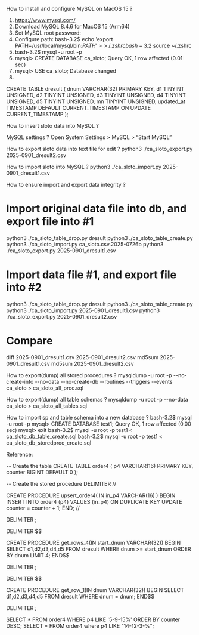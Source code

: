 How to install and configure MySQL on MacOS 15 ?
01) https://www.mysql.com/
02) Download MySQL 8.4.6 for MacOS 15 (Arm64)
03) Set MySQL root password:
04) Configure path:
bash-3.2$ echo 'export PATH=/usr/local/mysql/bin:$PATH' >> ~/.zshrc
bash-3.2$ source ~/.zshrc
05) bash-3.2$ mysql -u root -p
06) mysql> CREATE DATABASE ca_sloto;
      Query OK, 1 row affected (0.01 sec)
07) mysql> USE ca_sloto;
      Database changed
08) 
CREATE TABLE dresult (
    dnum VARCHAR(32) PRIMARY KEY,
    d1   TINYINT UNSIGNED,
    d2   TINYINT UNSIGNED,
    d3   TINYINT UNSIGNED,
    d4   TINYINT UNSIGNED,
    d5   TINYINT UNSIGNED,
    mn  TINYINT UNSIGNED,
    updated_at TIMESTAMP DEFAULT CURRENT_TIMESTAMP ON UPDATE CURRENT_TIMESTAMP
);

How to insert sloto data into MySQL ?

MySQL settings ?
Open System Settings > MySQL > “Start MySQL”

How to export sloto data into text file for edit ?
python3 ./ca_sloto_export.py 2025-0901_dresult2.csv

How to import sloto into MySQL ?
python3 ./ca_sloto_import.py 2025-0901_dresult1.csv

How to ensure import and export data integrity ?
# Import original data file into db, and export file into #1
python3 ./ca_sloto_table_drop.py dresult
python3 ./ca_sloto_table_create.py
python3 ./ca_sloto_import.py ca_sloto.csv.2025-0726b
python3 ./ca_sloto_export.py 2025-0901_dresult1.csv

# Import data file #1, and export file into #2
python3 ./ca_sloto_table_drop.py dresult
python3 ./ca_sloto_table_create.py 
python3 ./ca_sloto_import.py 2025-0901_dresult1.csv
python3 ./ca_sloto_export.py 2025-0901_dresult2.csv

# Compare
diff 2025-0901_dresult1.csv 2025-0901_dresult2.csv
md5sum 2025-0901_dresult1.csv
md5sum 2025-0901_dresult2.csv

How to export(dump) all stored procedures ?
mysqldump -u root -p --no-create-info --no-data --no-create-db   --routines --triggers --events ca_sloto > ca_sloto_all_proc.sql

How to export(dump) all table schemas ?
mysqldump -u root -p --no-data ca_sloto > ca_sloto_all_tables.sql

How to import sp and table schema into a new database ?
bash-3.2$ mysql -u root -p
mysql> CREATE DATABASE test1;
Query OK, 1 row affected (0.00 sec)
mysql> exit
bash-3.2$ mysql -u root -p test1 < ca_sloto_db_table_create.sql
bash-3.2$ mysql -u root -p test1 < ca_sloto_db_storedproc_create.sql 


Reference:

-- Create the table
CREATE TABLE order4 (
    p4 VARCHAR(16) PRIMARY KEY,
    counter BIGINT DEFAULT 0
);

-- Create the stored procedure
DELIMITER //

CREATE PROCEDURE upsert_order4(
    IN in_p4 VARCHAR(16)
)
BEGIN
    INSERT INTO order4 (p4)
    VALUES (in_p4)
    ON DUPLICATE KEY UPDATE
        counter = counter + 1;
END;
//

DELIMITER ;

DELIMITER $$

CREATE PROCEDURE get_rows_4(IN start_dnum VARCHAR(32))
BEGIN
    SELECT d1,d2,d3,d4,d5
    FROM dresult
    WHERE dnum >= start_dnum
    ORDER BY dnum
    LIMIT 4;
END$$

DELIMITER ;


DELIMITER $$

CREATE PROCEDURE get_row_1(IN dnum VARCHAR(32))
BEGIN
    SELECT d1,d2,d3,d4,d5
    FROM dresult
    WHERE dnum = dnum;
END$$

DELIMITER ;


SELECT * FROM order4 WHERE p4 LIKE '5-9-15%' ORDER BY counter DESC;
SELECT * FROM order4 where p4 LIKE "14-12-3-%";



